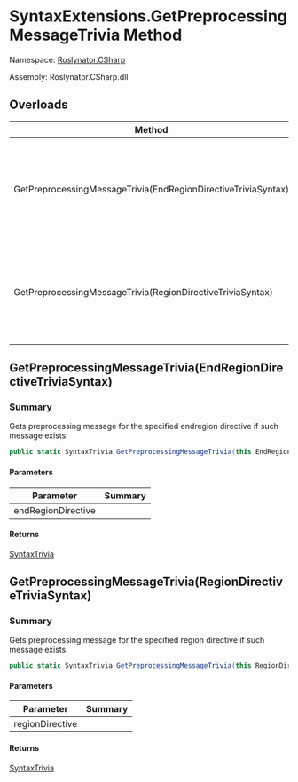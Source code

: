 # SyntaxExtensions\.GetPreprocessingMessageTrivia Method

Namespace: [Roslynator.CSharp](../../README.md)

Assembly: Roslynator\.CSharp\.dll

## Overloads

| Method | Summary |
| ------ | ------- |
| GetPreprocessingMessageTrivia\(EndRegionDirectiveTriviaSyntax\) | Gets preprocessing message for the specified endregion directive if such message exists\. |
| GetPreprocessingMessageTrivia\(RegionDirectiveTriviaSyntax\) | Gets preprocessing message for the specified region directive if such message exists\. |

## GetPreprocessingMessageTrivia\(EndRegionDirectiveTriviaSyntax\)

### Summary

Gets preprocessing message for the specified endregion directive if such message exists\.

```csharp
public static SyntaxTrivia GetPreprocessingMessageTrivia(this EndRegionDirectiveTriviaSyntax endRegionDirective)
```

#### Parameters

| Parameter | Summary |
| --------- | ------- |
| endRegionDirective | |

#### Returns

[SyntaxTrivia](https://docs.microsoft.com/en-us/dotnet/api/microsoft.codeanalysis.syntaxtrivia)




## GetPreprocessingMessageTrivia\(RegionDirectiveTriviaSyntax\)

### Summary

Gets preprocessing message for the specified region directive if such message exists\.

```csharp
public static SyntaxTrivia GetPreprocessingMessageTrivia(this RegionDirectiveTriviaSyntax regionDirective)
```

#### Parameters

| Parameter | Summary |
| --------- | ------- |
| regionDirective | |

#### Returns

[SyntaxTrivia](https://docs.microsoft.com/en-us/dotnet/api/microsoft.codeanalysis.syntaxtrivia)




